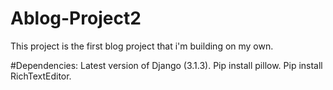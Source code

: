 # Ablog-Project2
This project is the first blog project that i'm building on my own.

#Dependencies:
Latest version of Django (3.1.3).
Pip install pillow.
Pip install RichTextEditor.
